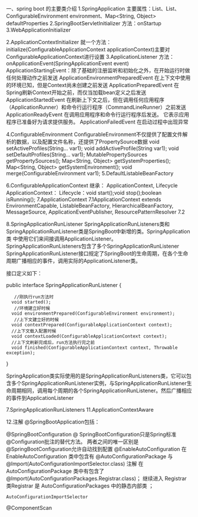 一、spring boot 的主要类介绍
1.SpringApplication
    主要属性：List<ApplicationContextInitializer>、List<ApplicationListener>、ConfigurableEnvironment environment、Map<String, Object> defaultProperties
2.SpringBootServletInitializer
    方法：onStartup
3.WebApplicationInitializer
    
2.ApplicationContextInitializer
    就一个方法：initialize(ConfigurableApplicationContext applicationContext)主要对ConfigurableApplicationContext进行设置
3.ApplicationListener
    方法：onApplicationEvent(SpringApplicationEvent event)
    ApplicationStartingEvent：除了基础的注册监听和初始化之外，在开始运行时做任何处理动作之前发送
    ApplicationEnvironmentPreparedEvent 在上下文中使用的环境已知，但是Context尚未创建之前发送
    ApplicationPreparedEvent 在Spring刷新Context开始之前，而仅当加载bean定义之后发送
    ApplicationStartedEvent 在刷新上下文之后，但在调用任何应用程序（ApplicationRunner）和命令行运行程序（CommandLineRunner）之前发送
    ApplicationReadyEvent 在调用应用程序和命令行运行程序后发送。 它表示应用程序已准备好为请求提供服务。
    ApplicationFailedEvent 在启动过程中出现异常
  
4.ConfigurableEnvironment
    ConfigurableEnvironment不仅提供了配置文件解析的数据，以及配置文件名称，还提供了PropertySource数据
    void setActiveProfiles(String... var1);
    void addActiveProfile(String var1);
    void setDefaultProfiles(String... var1);
    MutablePropertySources getPropertySources();
    Map<String, Object> getSystemProperties();
    Map<String, Object> getSystemEnvironment();
    void merge(ConfigurableEnvironment var1);
5.DefaultListableBeanFactory
    
6.ConfigurableApplicationContext
    继承： ApplicationContext, Lifecycle
    ApplicationContext：
    Lifecycle：void start();void stop();boolean isRunning();
7.ApplicationContext
    7.1ApplicationContext extends EnvironmentCapable, ListableBeanFactory, HierarchicalBeanFactory,
    		MessageSource, ApplicationEventPublisher, ResourcePatternResolver
    7.2

8.SpringApplicationRunListener
    SpringApplicationRunListeners类和SpringApplicationRunListener类是SpringBoot中新增的类。SpringApplication类 中使用它们来间接调用ApplicationListener。
    SpringApplicationRunListeners包含了多个SpringApplicationRunListener
    SpringApplicationRunListener接口规定了SpringBoot的生命周期，在各个生命周期广播相应的事件，调用实际的ApplicationListener类。
  
  接口定义如下：
  
  public interface SpringApplicationRunListener {
  
       //刚执行run方法时
      void started();
       //环境建立好时候
      void environmentPrepared(ConfigurableEnvironment environment);
       //上下文建立好的时候
      void contextPrepared(ConfigurableApplicationContext context);
      //上下文载入配置时候
      void contextLoaded(ConfigurableApplicationContext context);
      //上下文刷新完成后，run方法执行完之前
      void finished(ConfigurableApplicationContext context, Throwable exception);
  
  }

  SpringApplication类实际使用的是SpringApplicationRunListeners类，它可以包含多个SpringApplicationRunListener实例，与SpringApplicationRunListener生命周期相同，调用每个周期的各个SpringApplicationRunListener。然后广播相应的事件到ApplicationListener


7.SpringApplicationRunListeners
11.ApplicationContextAware

12.注解
@SpringBootApplication包括：

@SpringBootConfiguration @ SpringBootConfiguration只是Spring标准@Configuration批注的替代方法。 两者之间的唯一区别是@SpringBootConfiguration允许自动找到配置
@EnableAutoConfiguration 在 EnableAutoConfiguration 类中包含有 @AutoConfigurationPackage 与 @Import(AutoConfigurationImportSelector.class) 注解
    在 AutoConfigurationPackage 类中有包含了@Import(AutoConfigurationPackages.Registrar.class)；
    继续进入 Registrar 类Registrar 是 AutoConfigurationPackages 中的静态内部类 ；
    
    AutoConfigurationImportSelector 

@ComponentScan